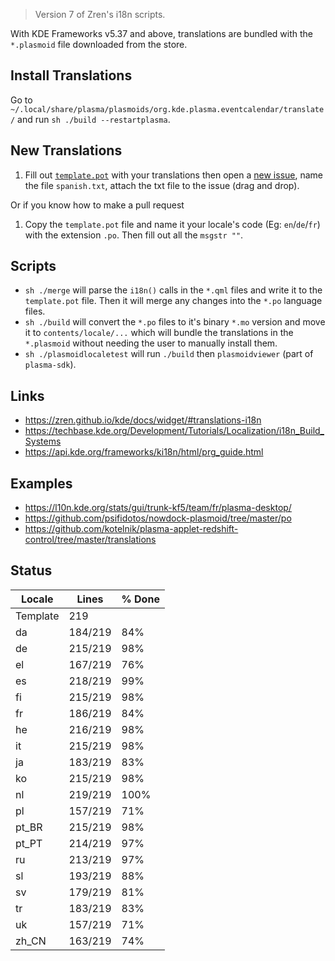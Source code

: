 > Version 7 of Zren's i18n scripts.

With KDE Frameworks v5.37 and above, translations are bundled with the `*.plasmoid` file downloaded from the store.

## Install Translations

Go to `~/.local/share/plasma/plasmoids/org.kde.plasma.eventcalendar/translate/` and run `sh ./build --restartplasma`.

## New Translations

1. Fill out [`template.pot`](template.pot) with your translations then open a [new issue](https://github.com/Zren/plasma-applet-eventcalendar/issues/new), name the file `spanish.txt`, attach the txt file to the issue (drag and drop).

Or if you know how to make a pull request

1. Copy the `template.pot` file and name it your locale's code (Eg: `en`/`de`/`fr`) with the extension `.po`. Then fill out all the `msgstr ""`.

## Scripts

* `sh ./merge` will parse the `i18n()` calls in the `*.qml` files and write it to the `template.pot` file. Then it will merge any changes into the `*.po` language files.
* `sh ./build` will convert the `*.po` files to it's binary `*.mo` version and move it to `contents/locale/...` which will bundle the translations in the `*.plasmoid` without needing the user to manually install them.
* `sh ./plasmoidlocaletest` will run `./build` then `plasmoidviewer` (part of `plasma-sdk`).

## Links

* https://zren.github.io/kde/docs/widget/#translations-i18n
* https://techbase.kde.org/Development/Tutorials/Localization/i18n_Build_Systems
* https://api.kde.org/frameworks/ki18n/html/prg_guide.html

## Examples

* https://l10n.kde.org/stats/gui/trunk-kf5/team/fr/plasma-desktop/
* https://github.com/psifidotos/nowdock-plasmoid/tree/master/po
* https://github.com/kotelnik/plasma-applet-redshift-control/tree/master/translations

## Status
|  Locale  |  Lines  | % Done|
|----------|---------|-------|
| Template |     219 |       |
| da       | 184/219 |   84% |
| de       | 215/219 |   98% |
| el       | 167/219 |   76% |
| es       | 218/219 |   99% |
| fi       | 215/219 |   98% |
| fr       | 186/219 |   84% |
| he       | 216/219 |   98% |
| it       | 215/219 |   98% |
| ja       | 183/219 |   83% |
| ko       | 215/219 |   98% |
| nl       | 219/219 |  100% |
| pl       | 157/219 |   71% |
| pt_BR    | 215/219 |   98% |
| pt_PT    | 214/219 |   97% |
| ru       | 213/219 |   97% |
| sl       | 193/219 |   88% |
| sv       | 179/219 |   81% |
| tr       | 183/219 |   83% |
| uk       | 157/219 |   71% |
| zh_CN    | 163/219 |   74% |
